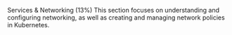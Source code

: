 Services & Networking (13%)
This section focuses on understanding and configuring networking, as well as creating and managing network policies in Kubernetes.
